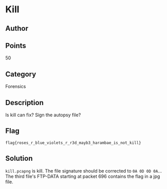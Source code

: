 # Kill
## Author

## Points
50
## Category
Forensics
## Description
Is kill can fix? Sign the autopsy file?
## Flag
`flag{roses_r_blue_violets_r_r3d_mayb3_harambae_is_not_kill}`
## Solution
`kill.pcapng` is kill. The file signature should be corrected to `0A 0D 0D 0A`... The third file's FTP-DATA starting at packet 696 contains the flag in a jpg file.